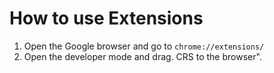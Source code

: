 # How to use Extensions

1. Open the Google browser and go to ```chrome://extensions/```
2. Open the developer mode and drag. CRS to the browser".